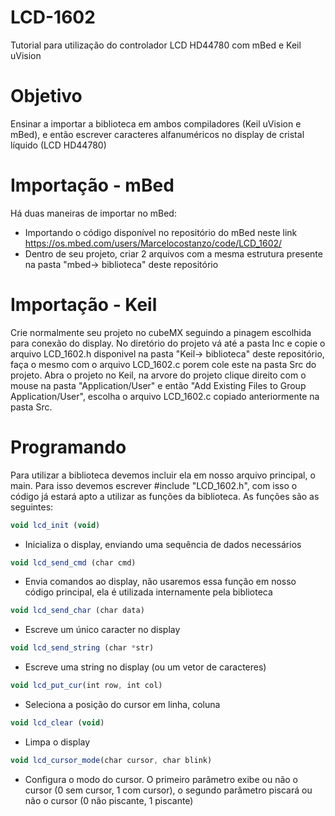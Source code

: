 # LCD-1602
Tutorial para utilização do controlador LCD HD44780 com mBed e Keil uVision

# Objetivo
Ensinar a importar a biblioteca em ambos compiladores (Keil uVision e mBed), e então escrever caracteres alfanuméricos no display de cristal líquido (LCD HD44780)

# Importação - mBed
Há duas maneiras de importar no mBed:
* Importando o código disponível no repositório do mBed neste link https://os.mbed.com/users/Marcelocostanzo/code/LCD_1602/ 
* Dentro de seu projeto, criar 2 arquivos com a mesma estrutura presente na pasta "mbed-> biblioteca" deste repositório

# Importação - Keil
Crie normalmente seu projeto no cubeMX seguindo a pinagem escolhida para conexão do display. No diretório do projeto vá até a pasta Inc e copie o arquivo LCD_1602.h disponivel na pasta "Keil-> biblioteca" deste repositório, faça o mesmo com o arquivo LCD_1602.c porem cole este na pasta Src do projeto.
Abra o projeto no Keil, na arvore do projeto clique direito com o mouse na pasta "Application/User" e então "Add Existing Files to Group Application/User", escolha o arquivo LCD_1602.c copiado anteriormente na pasta Src.

# Programando
Para utilizar a biblioteca devemos incluir ela em nosso arquivo principal, o main. Para isso devemos escrever #include "LCD_1602.h", com isso o código já estará apto a utilizar as funções da biblioteca. As funções são as seguintes:

```javascript
void lcd_init (void)
```
- Inicializa o display, enviando uma sequência de dados necessários 

```javascript
void lcd_send_cmd (char cmd)
```
- Envia comandos ao display, não usaremos essa função em nosso código principal, ela é utilizada internamente pela biblioteca

```javascript
void lcd_send_char (char data)
```
- Escreve um único caracter no display

```javascript
void lcd_send_string (char *str)
```
- Escreve uma string no display (ou um vetor de caracteres)  

```javascript
void lcd_put_cur(int row, int col)
```
- Seleciona a posição do cursor em linha, coluna

```javascript
void lcd_clear (void)  
```
- Limpa o display
    
```javascript
void lcd_cursor_mode(char cursor, char blink)
```
- Configura o modo do cursor. O primeiro parâmetro exibe ou não o cursor (0 sem cursor, 1 com cursor), o segundo parâmetro piscará ou não o cursor (0 não piscante, 1 piscante)
